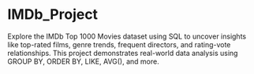 # IMDb_Project
Explore the IMDb Top 1000 Movies dataset using SQL to uncover insights like top-rated films, genre trends, frequent directors, and rating-vote relationships. This project demonstrates real-world data analysis using GROUP BY, ORDER BY, LIKE, AVG(), and more.
